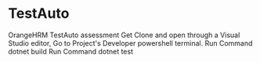 # TestAuto
OrangeHRM TestAuto assessment
Get Clone and open through a Visual Studio editor,
Go to Project's Developer powershell terminal.
Run Command dotnet build
Run Command dotnet test

